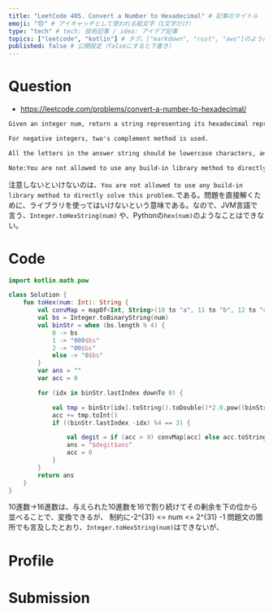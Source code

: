 ```yaml
---
title: "LeetCode 405. Convert a Number to Hexadecimal" # 記事のタイトル
emoji: "😞" # アイキャッチとして使われる絵文字（1文字だけ）
type: "tech" # tech: 技術記事 / idea: アイデア記事
topics: ["leetcode", "kotlin"] # タグ。["markdown", "rust", "aws"]のように指定する
published: false # 公開設定（falseにすると下書き）
---
```


# Question

- https://leetcode.com/problems/convert-a-number-to-hexadecimal/

~~~txt
Given an integer num, return a string representing its hexadecimal representation.

For negative integers, two's complement method is used.

All the letters in the answer string should be lowercase characters, and there should not be any leading zeros in the answer except for the zero itself.

Note:You are not allowed to use any build-in library method to directly solve this problem.
~~~

注意しないといけないのは、`You are not allowed to use any build-in library method to directly solve this problem.`である。問題を直接解くために、ライブラリを使ってはいけないという意味である。なので、JVM言語で言う、`Integer.toHexString(num)`
や、Pythonの`hex(num)`のようなことはできない。


# Code

~~~kotlin
import kotlin.math.pow

class Solution {
    fun toHex(num: Int): String {
        val convMap = mapOf<Int, String>(10 to "a", 11 to "b", 12 to "c", 13 to "d", 14 to "e", 15 to "f")
        val bs = Integer.toBinaryString(num) 
        val binStr = when (bs.length % 4) {
            0 -> bs
            1 -> "000$bs"
            2 -> "00$bs"
            else -> "0$bs"
        }
        var ans = ""
        var acc = 0

        for (idx in binStr.lastIndex downTo 0) {

            val tmp = binStr[idx].toString().toDouble()*2.0.pow((binStr.lastIndex -idx) %4)
            acc += tmp.toInt()
            if ((binStr.lastIndex -idx) %4 == 3) {

                val degit = if (acc > 9) convMap[acc] else acc.toString()
                ans = "$degit$ans"
                acc = 0
            }
        }
        return ans
    }
}
~~~

10進数->16進数は、与えられた10進数を16で割り続けてその剰余を下の位から並べることで、変換できるが、
制約に-2^{31} <= num <= 2^{31} -1
問題文の箇所でも言及したとおり、`Integer.toHexString(num)`はできないが、

# Profile

# Submission

